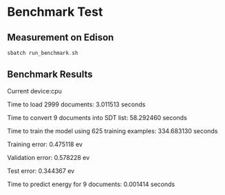 # Benchmark Test 

## Measurement on Edison

```C
sbatch run_benchmark.sh 
```

## Benchmark Results 
Current device:cpu

Time to load 2999 documents: 3.011513 seconds

Time to convert 9 documents into SDT list: 58.292460 seconds

Time to train the model using 625 training examples: 334.683130 seconds

Training error: 0.475118 ev

Validation error: 0.578228 ev

Test error: 0.344367 ev

Time to predict energy for 9 documents: 0.001414 seconds
